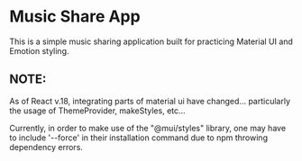 # Music Share App

This is a simple music sharing application built for practicing Material UI and Emotion styling.

## NOTE:

As of React v.18, integrating parts of material ui have changed... particularly the usage of ThemeProvider, makeStyles, etc...

Currently, in order to make use of the "@mui/styles" library, one may have to include '--force' in their installation command due to npm throwing dependency errors.
